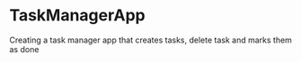 # TaskManagerApp
Creating a task manager app that creates tasks, delete task and marks them as done
